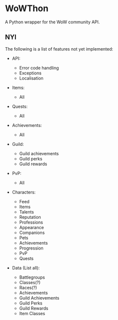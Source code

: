 # WoWThon #
A Python wrapper for the WoW community API.

## NYI ##
The following is a list of features not yet implemented:

- API:
    - Error code handling
    - Exceptions
    - Localisation

- Items:
    - All

- Quests:
    - All

- Achievements:
    - All

- Guild:
    - Guild achievements
    - Guild perks
    - Guild rewards

- PvP:
    - All

- Characters:
    - Feed
    - Items
    - Talents
    - Reputation
    - Professions
    - Appearance
    - Companions
    - Pets
    - Achievements
    - Progression
    - PvP
    - Quests

- Data (List all):
    - Battlegroups
    - Classes(?)
    - Races(?)
    - Achievements
    - Guild Achievements
    - Guild Perks
    - Guild Rewards
    - Item Classes
